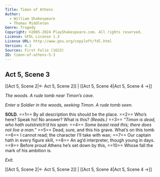 ```yaml
---
Title: Timon of Athens
Author: 
  - William Shakespeare
  - Thomas Middleton
Genre: Tragedy
Copyright: ©2005-2024 PlayShakespeare.com. All rights reserved.
License: GFDL License 1.3
License URL: http://www.gnu.org/copyleft/fdl.html
Version: 4.3
Sources: First Folio (1623)
ID: timon-of-athens-5-3
---
```


## Act 5, Scene 3
[[Act 5, Scene 2|← Act 5, Scene 2]] | [[Act 5, Scene 4|Act 5, Scene 4 →]]

*The woods. A rude tomb near Timon’s cave.*

*Enter a Soldier in the woods, seeking Timon. A rude tomb seen.*

**SOLD.**
==1== By all description this should be the place.
==2== Who’s here? Speak ho! No answer? What is this?
*(Reads.)*
==3== *“Timon is dead, who hath outstretch’d his span:*
==4== *Some beast read this; there does not live a man.”*
==5== Dead, sure, and this his grave. What’s on this tomb
==6== I cannot read; the character I’ll take with wax;
==7== Our captain hath in every figure skill,
==8== An ag’d interpreter, though young in days.
==9== Before proud Athens he’s set down by this,
==10== Whose fall the mark of his ambition is.

*Exit.*

[[Act 5, Scene 2|← Act 5, Scene 2]] | [[Act 5, Scene 4|Act 5, Scene 4 →]]